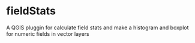 # fieldStats
A QGIS pluggin for calculate field stats and make a histogram and boxplot for numeric fields in vector layers
